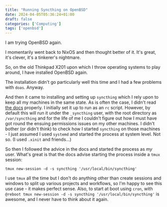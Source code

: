 ```yaml
---
title: "Running Syncthing on OpenBSD"
date: 2024-04-05T05:36:24+01:00
draft: false
categories: ['Computing']
tags: ['openbsd']
---
```


I am trying OpenBSD again.

I momentarily went back to NixOS and then thought better of it. It's great, it's clever, it's a tinkerer's nightmare.

So, on the old Thinkpad X201 upon which I throw operating systems to play around, I have installed OpenBSD again.

The installation didn't go particularly well this time and I had a few problems with `doas`. Anyway.

And then it came to installing and setting up `syncthing` which I rely upon to keep all my machines in the same state. As is often the case, I didn't read [the docs](https://openports.pl/path/net/syncthing) properly. I initially set it up to run as an `rc` script. However, by default this will run it under the `_syncthing` user, with the root directory as `/var/syncthing` and for the life of me I couldn't figure out how I must have got round the ensuing permissions issues on my other machines. I didn't bother (or didn't think) to check how I started `syncthing` on those machines - I just assumed I used `systemd` and started the process at system level. Not so. (I used `.xinit` and friends...)

So then I followed the advice in the docs and started the process as *my* user. What's great is that the docs advise starting the process inside a `tmux` session:

`tmux new-session -d -s syncthing '/usr/local/bin/syncthing'`

I use `tmux` all the time but I don't do anything other than create sessions and windows to split up various projects and workflows, so I'm happy to see this use case - it makes perfect sense. Also, to start at boot using `cron`, with `@reboot tmux new-session -d -s syncthing '/usr/local/bin/syncthing'` is awesome, and I never have to think about it again.
